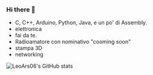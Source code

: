 ### Hi there 👋

- C, C++, Arduino, Python, Java, e un po' di Assembly.
- elettronica
- fai da te.
- Radioamatore con nominativo "cooming soon"
- stampa 3D
- networking

![LeoArs06's GitHub stats](https://github-readme-stats.vercel.app/api?username=LeoArs06&show_icons=true&theme=tokyonight)
